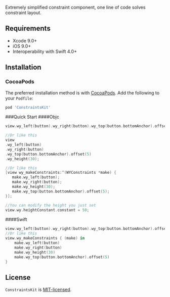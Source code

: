 Extremely simplified constraint component, one line of code solves constraint layout.

## Requirements

- Xcode 9.0+
- iOS 9.0+
- Interoperability with Swift 4.0+

## Installation

### CocoaPods

The preferred installation method is with [CocoaPods](https://cocoapods.org). Add the following to your `Podfile`:

```ruby
pod 'ConstraintsKit'
```

###Quick Start
####Objc
```Swift
view.wy_left(button).wy_right(button).wy_top(button.bottomAnchor).offset(5).wy_height(30);

//Or like this
view
.wy_left(button)
.wy_right(button)
.wy_top(button.bottomAnchor).offset(5)
.wy_height(30);

//Or like this
[view wy_makeConstraints:^(WYConstraints *make) {
   make.wy_left(button);
   make.wy_right(button);
   make.wy_height(30);
   make.wy_top(button.bottomAnchor).offset(5);
}];        

//You can modify the height you just set
view.wy.heightConstant.constant = 50;
```
####Swift
```Swift
view.wy_left(button).wy_right(button).wy_top(button.bottomAnchor).offset(5).wy_height(30)
//Or like this
view.wy_makeConstraints { (make) in
    make.wy_left(button)
    make.wy_right(button)
    make.wy_height(30)
    make.wy_top(button.bottomAnchor).offset(5)
}                 
```
## License

`ConstraintsKit`  is [MIT-licensed](./LICENSE).
